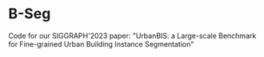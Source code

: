 # B-Seg
Code for our SIGGRAPH'2023 paper: "UrbanBIS: a Large-scale Benchmark for Fine-grained Urban Building Instance Segmentation"
